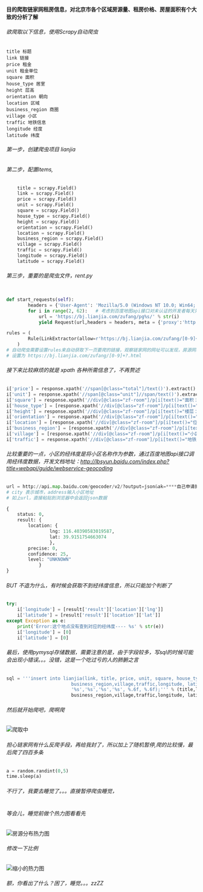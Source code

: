 #### 目的爬取链家网租房信息，对北京市各个区域房源量、租房价格、房屋面积有个大致的分析了解
###### 欲爬取以下信息，使用Scrapy自动爬虫
```
title 标题
link 链接
price 租金
unit 租金单位
square 面积
house_type 居室
height 层高
orientation 朝向
location 区域
business_region 商圈
village 小区
traffic 地铁信息
longitude 经度
latitude 纬度
```

###### 第一步，创建爬虫项目 lianjia
###### 第二步，配置items,

```python
    title = scrapy.Field()
    link = scrapy.Field()
    price = scrapy.Field()
    unit = scrapy.Field()
    square = scrapy.Field()
    house_type = scrapy.Field()
    height = scrapy.Field()
    orientation = scrapy.Field()
    location = scrapy.Field()
    business_region = scrapy.Field()
    village = scrapy.Field()
    traffic = scrapy.Field()
    longitude = scrapy.Field()
    latitude = scrapy.Field()       
```
###### 第三步，重要的是爬虫文件，rent.py

```python

def start_requests(self):
        headers = {'User-Agent': 'Mozilla/5.0 (Windows NT 10.0; Win64; x64; rv:57.0) Gecko/20100101 Firefox/57.0'}   # 伪装成浏览器
        for i in range(2, 62):   # 考虑到百度地图api接口对未认证的开发者每天只能访问2000次，所以限制了页数，
            url = 'https://bj.lianjia.com/zufang/pg%s/' % str(i) 
            yield Request(url,headers = headers, meta = {'proxy':'http://127.0.0.1:8888'})    # 代理ip地址一定要加上 http://否则有可能报错

rules = (
        Rule(LinkExtractor(allow=r'https://bj.lianjia.com/zufang/[0-9]+?.html'), callback='parse_item', follow=True),
    )
# 自动爬虫需要设置rules来自动获取下一页要爬的链接，观察链家网的网址可以发现，房源网址是由 https://bj.lianjia.com/zufang/加上房源编号得到的，所以，
# 设置为 https://bj.lianjia.com/zufang/[0-9]+?.html

```

###### 接下来比较麻烦的就是 xpath 各种所需信息了，不再赘述

```python
i['price'] = response.xpath('//span[@class="total"]/text()').extract()
i['unit'] = response.xpath('//span[@class="unit"]//span/text()').extract()
i['square'] = response.xpath('//div[@class="zf-room"]/p[i[text()="面积："]]/text()').extract()
i['house_type'] = [response.xpath('//div[@class="zf-room"]/p[i[text()="房屋户型："]]/text()').extract()[0].split(' ')[0]]
i['height'] = response.xpath('//div[@class="zf-room"]/p[i[text()="楼层："]]/text()').extract()
i['orientation'] = response.xpath('//div[@class="zf-room"]/p[i[text()="房屋朝向："]]/text()').extract()
i['location'] = [response.xpath('//div[@class="zf-room"]/p[i[text()="位置："]]/a/text()').extract()[0]]
i['business_region'] = [response.xpath('//div[@class="zf-room"]/p[i[text()="位置："]]/a/text()').extract()[1]]
i['village'] = [response.xpath('//div[@class="zf-room"]/p[i[text()="小区："]]/a/text()').extract()[0]]
i['traffic'] = response.xpath('//div[@class="zf-room"]/p[i[text()="地铁："]]/text()').extract()
```

###### 比较重要的一点，小区的经纬度是将小区名称作为参数，通过百度地图api接口调用经纬度数据，开发文档地址：http://lbsyun.baidu.com/index.php?title=webapi/guide/webservice-geocoding

```python
url = http://api.map.baidu.com/geocoder/v2/?output=json&ak=****自己申请的key****&city=%E5%8C%97%E4%BA%AC%E5%B8%82&address=天安门
# city 表示城市，address输入小区地址
# 如上url，直接粘贴到浏览器中会返回json数据

{
    status: 0,
    result: {
        location: {
                lng: 116.40390583019587,
                lat: 39.9151754663074
                },
        precise: 0,
        confidence: 25,
        level: "UNKNOWN"
            }
}

```
###### BUT 不造为什么，有时候会获取不到经纬度信息，所以只能加个判断了

```python 
try:
	i['longitude'] = [result['result']['location']['lng']]
	i['latitude'] = [result['result']['location']['lat']]
except Exception as e:
	print('Error:这个地点没有查到对应的经纬度---- %s' % str(e))
	i['longitude'] = [0]
	i['latitude'] = [0]
```
	
###### 最后，使用pymysql存储数据，需要注意的是，由于字段较多，写sql的时候可能会出现小错误。。。没错，这是一个吃过亏的人的肺腑之言
```python
sql = '''insert into lianjia(link, title, price, unit, square, house_type, height, orientation, location,
                        business_region,village,traffic,longitude, latitude) values ('%s','%s','%s','%s','%s','%s','%s','%s',
                        '%s','%s','%s','%s', %.6f, %.6f);''' % (title,link, price, unit,square, house_type, height, orientation, location,
                        business_region,village,traffic,longitude, latitude)
```

###### 然后就开始爬吧，爬啊爬


![爬取中](https://gitee.com/uploads/images/2018/0117/160552_3c907d15_1367680.png "屏幕截图.png")	
	

###### 担心链家网有什么反爬手段，再给我封了，所以加上了随机暂停,爬的比较慢，最后爬了四百多条
```python
a = random.randint(0,5)
time.sleep(a)
```

###### 不行了，我要去睡觉了。。。直接暂停爬虫睡觉，
#
#
#
#
#
###### 等会儿，睡觉前做个热力图看看先


![房源分布热力图](https://gitee.com/uploads/images/2018/0117/161150_e8a5e8dd_1367680.png "屏幕截图.png")

###### 修改一下比例
	
![缩小的热力图](https://gitee.com/uploads/images/2018/0117/161557_1c301c09_1367680.png "屏幕截图.png")



###### 额，你看出了什么？困了，睡觉。。。zzZZ
